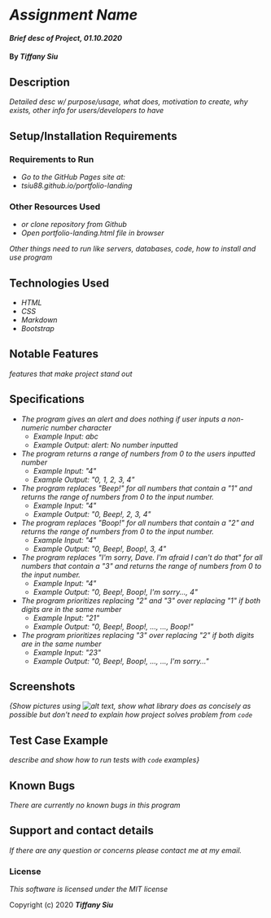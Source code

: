 # _Assignment Name_

#### _Brief desc of Project, 01.10.2020_

#### By _**Tiffany Siu**_

## Description

_Detailed desc w/ purpose/usage, what does, motivation to create, why exists, other info for users/developers to have_

## Setup/Installation Requirements

### Requirements to Run
* _Go to the GitHub Pages site at:_
* _tsiu88.github.io/portfolio-landing_

### Other Resources Used
* _or clone repository from Github_
* _Open portfolio-landing.html file in browser_

_Other things need to run like servers, databases, code, how to install and use program_

## Technologies Used

* _HTML_
* _CSS_
* _Markdown_
* _Bootstrap_

## Notable Features
_features that make project stand out_

## Specifications

* _The program gives an alert and does nothing if user inputs a non-numeric number character_
  * _Example Input: abc_
  * _Example Output: alert: No number inputted_
* _The program returns a range of numbers from 0 to the users inputted number_
  * _Example Input: "4"_
  * _Example Output: "0, 1, 2, 3, 4"_
* _The program replaces "Beep!" for all numbers that contain a "1" and returns the range of numbers from 0 to the input number._
  * _Example Input: "4"_
  * _Example Output: "0, Beep!, 2, 3, 4"_
* _The program replaces "Boop!" for all numbers that contain a "2" and returns the range of numbers from 0 to the input number._
  * _Example Input: "4"_
  * _Example Output: "0, Beep!, Boop!, 3, 4"_
* _The program replaces "I'm sorry, Dave.  I'm afraid I can't do that" for all numbers that contain a "3" and returns the range of numbers from 0 to the input number._
  * _Example Input: "4"_
  * _Example Output: "0, Beep!, Boop!, I'm sorry..., 4"_
* _The program prioritizes replacing "2" and "3" over replacing "1" if both digits are in the same number_
  * _Example Input: "21"_
  * _Example Output: "0, Beep!, Boop!, ..., ..., Boop!"_
* _The program prioritizes replacing "3" over replacing "2" if both digits are in the same number_
  * _Example Input: "23"_
  * _Example Output: "0, Beep!, Boop!, ..., ..., I'm sorry..."_

## Screenshots
_{Show pictures using ![alt text](image.jpg), show what library does as concisely as possible but don't need to explain how project solves problem from `code`_

## Test Case Example
_describe and show how to run tests with `code` examples}_

## Known Bugs

_There are currently no known bugs in this program_

## Support and contact details

_If there are any question or concerns please contact me at my email._

### License

*This software is licensed under the MIT license*

Copyright (c) 2020 **_Tiffany Siu_**
